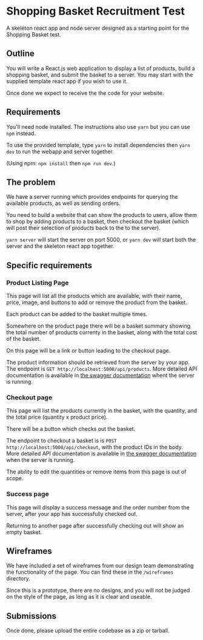 # Shopping Basket Recruitment Test

A skeleton react app and node server designed as a starting point for the Shopping Basket test.

## Outline

You will write a React.js web application to display a list of products, build a shopping basket, and submit the basket to a server.
You may start with the supplied template react app if you wish to use it.

Once done we expect to receive the the code for your website.

## Requirements

You'll need node installed. The instructions also use `yarn` but you can use `npm` instead.

To use the provided template, type `yarn` to install dependencies then `yarn dev` to run the webapp and server together.

(Using npm: `npm install` then `npm run dev`.)

## The problem

We have a server running which provides endpoints for querying the available products, as well as sending orders.

You need to build a website that can show the products to users, allow them to shop by adding products to a basket, then checkout the basket (which will post their selection of products back to the to the server).

`yarn server` will start the server on port 5000, or `yarn dev` will start both the server and the skeleton react app together.

## Specific requirements

### Product Listing Page

This page will list all the products which are available, with their name, price, image, and buttons to add or remove the product from the basket.

Each product can be added to the basket multiple times.

Somewhere on the product page there will be a basket summary showing the total number of products currenty in the basket, along with the total cost of the basket.

On this page will be a link or button leading to the checkout page.

The product information should be retrieved from the server by your app. The endpoint is `GET http://localhost:5000/api/products`. More detailed API documentation is available in [the swagger documentation](http://localhost:5000/api-docs/) whent the server is running.

### Checkout page

This page will list the products currently in the basket, with the quantity, and the total price (quantity x product price).

There will be a button which checks out the basket.

The endpoint to checkout a basket is is `POST http://localhost:5000/api/checkout`, with the product IDs in the body. More detailed API documentation is available in [the swagger documentation](http://localhost:5000/api-docs/) when the server is running.

The ability to edit the quantities or remove items from this page is out of scope.

### Success page

This page will display a success message and the order number from the server, after your app has successfully checked out.

Returning to another page after successfully checking out will show an empty basket.

## Wireframes

We have included a set of wireframes from our design team demonstrating the functionality of the page. You can find these in the `/wireframes` directory.

Since this is a prototype, there are no designs, and you will not be judged on the style of the page, as long as it is clear and useable.

## Submissions

Once done, please upload the entire codebase as a zip or tarball.

